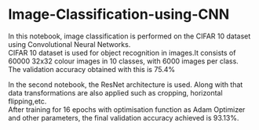 # Image-Classification-using-CNN

In this notebook, image classification is performed on the CIFAR 10 dataset using Convolutional Neural Networks.\
CIFAR 10 dataset is used for object recognition in images.It consists of 60000 32x32 colour images in 10 classes, with 6000 images per class.\
The validation accuracy obtained with this is 75.4%

In the second notebook, the ResNet architecture is used. Along with that data transformations are also applied such as cropping, horizontal flipping,etc. \
After training for 16 epochs with optimisation function as Adam Optimizer and other parameters, the final validation accuracy achieved is 93.13%.
